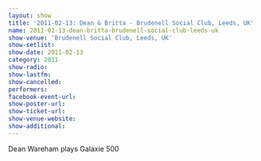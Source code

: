```yaml
---
layout: show
title: '2011-02-13: Dean & Britta - Brudenell Social Club, Leeds, UK'
name: 2011-02-13-dean-britta-brudenell-social-club-leeds-uk
show-venue: 'Brudenell Social Club, Leeds, UK'
show-setlist: 
show-date: 2011-02-13
category: 2011
show-radio: 
show-lastfm: 
show-cancelled: 
performers: 
facebook-event-url: 
show-poster-url: 
show-ticket-url: 
show-venue-website: 
show-additional: 
---
```


Dean Wareham plays Galaxie 500
